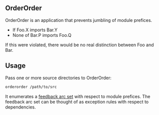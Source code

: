 OrderOrder
----

OrderOrder is an application that prevents jumbling of module prefices.

* If Foo.X imports Bar.Y
* None of Bar.P imports Foo.Q

If this were violated, there would be no real distinction between Foo and Bar.

Usage
----

Pass one or more source directories to OrderOrder:

```sh
orderorder /path/to/src
```

It enumerates a [feedback arc set](https://en.wikipedia.org/wiki/Feedback_arc_set) with respect to module prefices. The feedback arc set can be thought of as exception rules with respect to dependencies.
